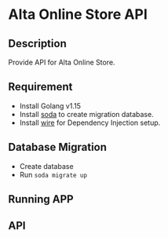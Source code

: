 # Alta Online Store API

## Description
Provide API for Alta Online Store.


## Requirement
- Install Golang v1.15
- Install [soda](https://gobuffalo.io/en/docs/db/toolbox/) to create migration database.
- Install [wire](https://github.com/google/wire) for Dependency Injection setup.

## Database Migration
 - Create database
 - Run `soda migrate up` 


## Running APP

## API